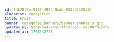 ```yaml
---
id: f4b78f9e-9132-4944-8cab-933ab852550f
blueprint: categorien
title: Fruit
banner: categorie_banners/banner_ananas_s.jpg
updated_by: 53b255e4-e4a1-4f23-b54c-d83887f604f5
updated_at: 1704242728
---
```

